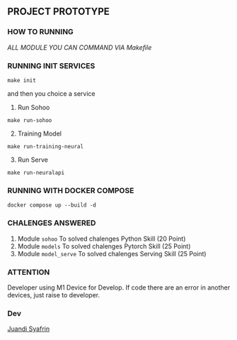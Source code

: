 ## PROJECT PROTOTYPE

### HOW TO RUNNING
*ALL MODULE YOU CAN COMMAND VIA Makefile*


### RUNNING INIT SERVICES
```
make init
```
and then you choice a service
1) Run Sohoo
```
make run-sohoo
```
2) Training Model
```
make run-training-neural
```
3) Run Serve
```
make run-neuralapi
```

### RUNNING WITH DOCKER COMPOSE
```
docker compose up --build -d
```

### CHALENGES ANSWERED
1) Module `sohoo`
  To solved chalenges Python Skill (20 Point)
2) Module `models`
  To solved chalenges Pytorch Skill (25 Point)
3) Module `model_serve`
  To solved chalenges Serving Skill (25 Point)


### ATTENTION
Developer using M1 Device for Develop.
If code there are an error in another devices, just raise to developer.


### Dev
[Juandi Syafrin](https://juandisay.org)